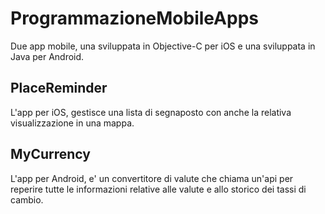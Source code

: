 # ProgrammazioneMobileApps
Due app mobile, una sviluppata in Objective-C per iOS e una sviluppata in Java per Android.

## PlaceReminder
L'app per iOS, gestisce una lista di segnaposto con anche la relativa visualizzazione in una mappa.

## MyCurrency
L'app per Android, e' un convertitore di valute che chiama un'api per reperire tutte le informazioni relative alle valute e allo storico dei tassi di cambio.
